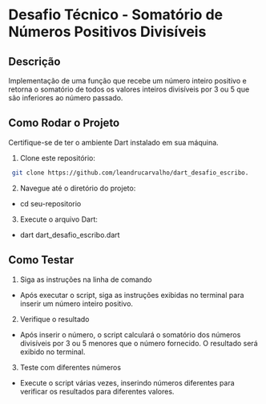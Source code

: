 # Desafio Técnico - Somatório de Números Positivos Divisíveis

## Descrição
Implementação de uma função que recebe um número inteiro positivo e retorna o somatório de todos os valores inteiros divisíveis por 3 ou 5 que são inferiores ao número passado.

## Como Rodar o Projeto

Certifique-se de ter o ambiente Dart instalado em sua máquina.

1. Clone este repositório:

```bash
 git clone https://github.com/leandrucarvalho/dart_desafio_escribo.
```

2. Navegue até o diretório do projeto:
   
- cd seu-repositorio

3. Execute o arquivo Dart:
   
- dart dart_desafio_escribo.dart

## Como Testar

1. Siga as instruções na linha de comando

- Após executar o script, siga as instruções exibidas no terminal para inserir um número inteiro positivo.

2. Verifique o resultado

- Após inserir o número, o script calculará o somatório dos números divisíveis por 3 ou 5 menores que o número fornecido.
O resultado será exibido no terminal.

3. Teste com diferentes números

- Execute o script várias vezes, inserindo números diferentes para verificar os resultados para diferentes valores.

